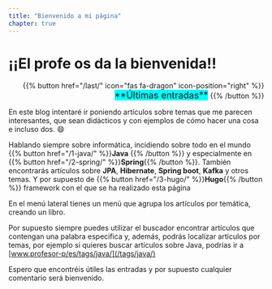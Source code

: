 ```yaml
---
title: "Bienvenido a mi página"
chapter: true
---
```

# ¡¡El profe os da la bienvenida!! 
<div  align="right" >{{% button  href="/last/"  icon="fas fa-dragon" icon-position="right" %}}  <span  style="background-color:cyan; font-size: large">**Últimas entradas**</span>   {{% /button %}}</div>

En este blog intentaré ir poniendo artículos sobre temas que me parecen interesantes,  que sean didácticos 
y con ejemplos de cómo hacer una cosa e incluso dos. :smile:



Hablando siempre sobre informática, incidiendo sobre todo en el mundo {{% button  href="/1-java/" %}}**Java** {{% /button %}}
 y especialmente en {{% button  href="/2-spring/" %}}**Spring**{{% /button %}}. También encontrarás artículos sobre **JPA**, **Hibernate**, **Spring boot**, **Kafka** y otros temas.
 Y por supuesto de  {{% button  href="/3-hugo/" %}}**Hugo**{{% /button %}} framework con el que se ha realizado esta página

En el menú lateral tienes un menú que agrupa los artículos por temática, creando un libro.

Por supuesto siempre puedes utilizar el buscador encontrar artículos que contengan una palabra especifica y, además, podrás localizar artículos por temas, por ejemplo si quieres buscar artículos sobre Java, podrías ir a [www.profesor-p/es/tags/java/](/tags/java/)

Espero que encontréis útiles las entradas y por supuesto cualquier comentario será bienvenido.




